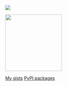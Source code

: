 ![](https://komarev.com/ghpvc/?username=guiszk&color=blueviolet&label=view+count&style=flat-square)
<div>
  <img height="180" src="https://github-readme-stats.vercel.app/api?username=guiszk&show_icons=true&theme=graywhite&icon_color=ffffff">
</div>

<a href="https://gist.github.com/guiszk">My gists</a>
<a href="https://pypi.org/user/guiszk/">PyPI packages</a>
